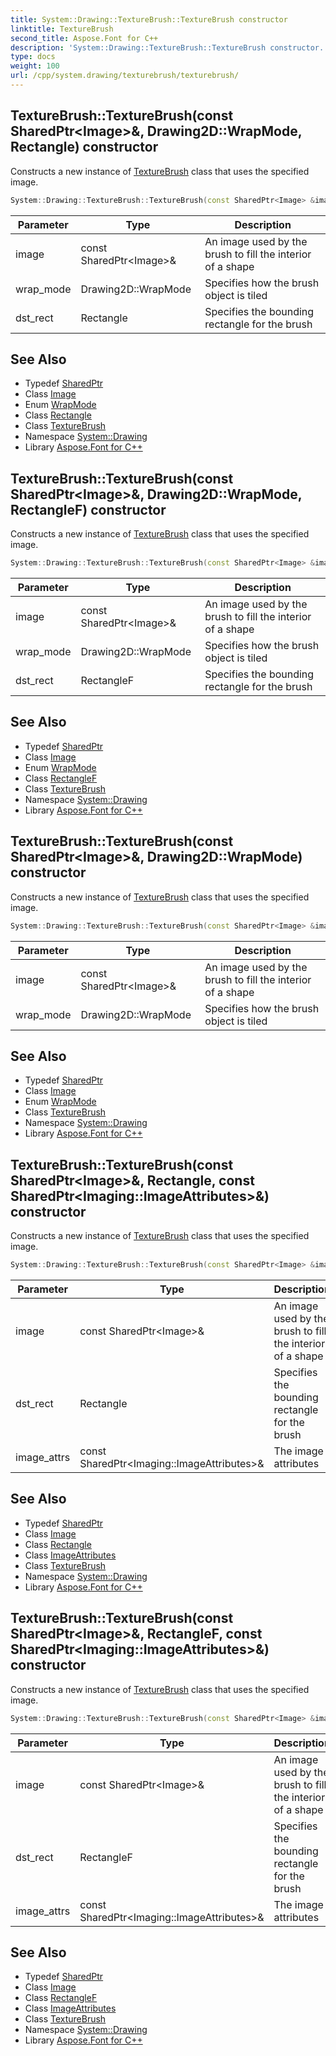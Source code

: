 ```yaml
---
title: System::Drawing::TextureBrush::TextureBrush constructor
linktitle: TextureBrush
second_title: Aspose.Font for C++
description: 'System::Drawing::TextureBrush::TextureBrush constructor. Constructs a new instance of TextureBrush class that uses the specified image in C++.'
type: docs
weight: 100
url: /cpp/system.drawing/texturebrush/texturebrush/
---
```

## TextureBrush::TextureBrush(const SharedPtr\<Image\>\&, Drawing2D::WrapMode, Rectangle) constructor


Constructs a new instance of [TextureBrush](../) class that uses the specified image.

```cpp
System::Drawing::TextureBrush::TextureBrush(const SharedPtr<Image> &image, Drawing2D::WrapMode wrap_mode, Rectangle dst_rect)
```


| Parameter | Type | Description |
| --- | --- | --- |
| image | const SharedPtr\<Image\>\& | An image used by the brush to fill the interior of a shape |
| wrap_mode | Drawing2D::WrapMode | Specifies how the brush object is tiled |
| dst_rect | Rectangle | Specifies the bounding rectangle for the brush |

## See Also

* Typedef [SharedPtr](../../../system/sharedptr/)
* Class [Image](../../image/)
* Enum [WrapMode](../../../system.drawing.drawing2d/wrapmode/)
* Class [Rectangle](../../rectangle/)
* Class [TextureBrush](../)
* Namespace [System::Drawing](../../)
* Library [Aspose.Font for C++](../../../)
## TextureBrush::TextureBrush(const SharedPtr\<Image\>\&, Drawing2D::WrapMode, RectangleF) constructor


Constructs a new instance of [TextureBrush](../) class that uses the specified image.

```cpp
System::Drawing::TextureBrush::TextureBrush(const SharedPtr<Image> &image, Drawing2D::WrapMode wrap_mode, RectangleF dst_rect)
```


| Parameter | Type | Description |
| --- | --- | --- |
| image | const SharedPtr\<Image\>\& | An image used by the brush to fill the interior of a shape |
| wrap_mode | Drawing2D::WrapMode | Specifies how the brush object is tiled |
| dst_rect | RectangleF | Specifies the bounding rectangle for the brush |

## See Also

* Typedef [SharedPtr](../../../system/sharedptr/)
* Class [Image](../../image/)
* Enum [WrapMode](../../../system.drawing.drawing2d/wrapmode/)
* Class [RectangleF](../../rectanglef/)
* Class [TextureBrush](../)
* Namespace [System::Drawing](../../)
* Library [Aspose.Font for C++](../../../)
## TextureBrush::TextureBrush(const SharedPtr\<Image\>\&, Drawing2D::WrapMode) constructor


Constructs a new instance of [TextureBrush](../) class that uses the specified image.

```cpp
System::Drawing::TextureBrush::TextureBrush(const SharedPtr<Image> &image, Drawing2D::WrapMode wrap_mode=Drawing2D::WrapMode::Tile)
```


| Parameter | Type | Description |
| --- | --- | --- |
| image | const SharedPtr\<Image\>\& | An image used by the brush to fill the interior of a shape |
| wrap_mode | Drawing2D::WrapMode | Specifies how the brush object is tiled |

## See Also

* Typedef [SharedPtr](../../../system/sharedptr/)
* Class [Image](../../image/)
* Enum [WrapMode](../../../system.drawing.drawing2d/wrapmode/)
* Class [TextureBrush](../)
* Namespace [System::Drawing](../../)
* Library [Aspose.Font for C++](../../../)
## TextureBrush::TextureBrush(const SharedPtr\<Image\>\&, Rectangle, const SharedPtr\<Imaging::ImageAttributes\>\&) constructor


Constructs a new instance of [TextureBrush](../) class that uses the specified image.

```cpp
System::Drawing::TextureBrush::TextureBrush(const SharedPtr<Image> &image, Rectangle dst_rect, const SharedPtr<Imaging::ImageAttributes> &image_attrs=nullptr)
```


| Parameter | Type | Description |
| --- | --- | --- |
| image | const SharedPtr\<Image\>\& | An image used by the brush to fill the interior of a shape |
| dst_rect | Rectangle | Specifies the bounding rectangle for the brush |
| image_attrs | const SharedPtr\<Imaging::ImageAttributes\>\& | The image attributes |

## See Also

* Typedef [SharedPtr](../../../system/sharedptr/)
* Class [Image](../../image/)
* Class [Rectangle](../../rectangle/)
* Class [ImageAttributes](../../../system.drawing.imaging/imageattributes/)
* Class [TextureBrush](../)
* Namespace [System::Drawing](../../)
* Library [Aspose.Font for C++](../../../)
## TextureBrush::TextureBrush(const SharedPtr\<Image\>\&, RectangleF, const SharedPtr\<Imaging::ImageAttributes\>\&) constructor


Constructs a new instance of [TextureBrush](../) class that uses the specified image.

```cpp
System::Drawing::TextureBrush::TextureBrush(const SharedPtr<Image> &image, RectangleF dst_rect, const SharedPtr<Imaging::ImageAttributes> &image_attrs=nullptr)
```


| Parameter | Type | Description |
| --- | --- | --- |
| image | const SharedPtr\<Image\>\& | An image used by the brush to fill the interior of a shape |
| dst_rect | RectangleF | Specifies the bounding rectangle for the brush |
| image_attrs | const SharedPtr\<Imaging::ImageAttributes\>\& | The image attributes |

## See Also

* Typedef [SharedPtr](../../../system/sharedptr/)
* Class [Image](../../image/)
* Class [RectangleF](../../rectanglef/)
* Class [ImageAttributes](../../../system.drawing.imaging/imageattributes/)
* Class [TextureBrush](../)
* Namespace [System::Drawing](../../)
* Library [Aspose.Font for C++](../../../)
